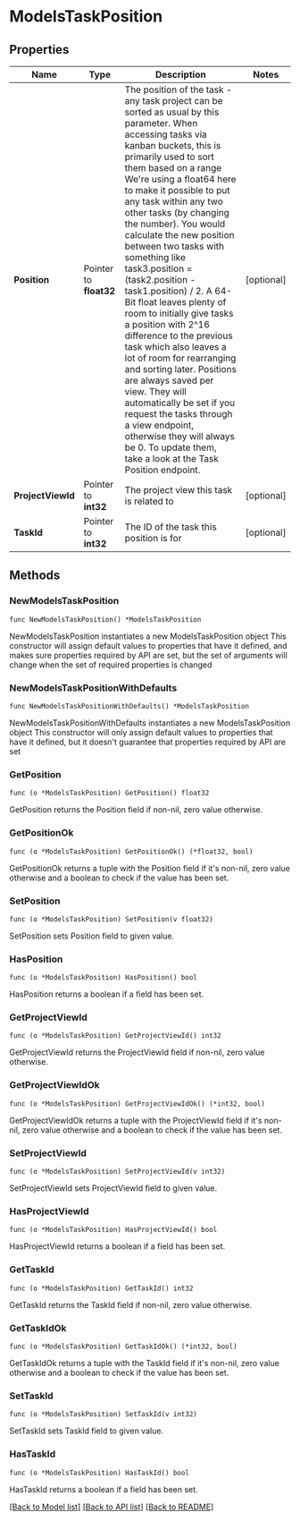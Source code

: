 # ModelsTaskPosition

## Properties

Name | Type | Description | Notes
------------ | ------------- | ------------- | -------------
**Position** | Pointer to **float32** | The position of the task - any task project can be sorted as usual by this parameter. When accessing tasks via kanban buckets, this is primarily used to sort them based on a range We&#39;re using a float64 here to make it possible to put any task within any two other tasks (by changing the number). You would calculate the new position between two tasks with something like task3.position &#x3D; (task2.position - task1.position) / 2. A 64-Bit float leaves plenty of room to initially give tasks a position with 2^16 difference to the previous task which also leaves a lot of room for rearranging and sorting later. Positions are always saved per view. They will automatically be set if you request the tasks through a view endpoint, otherwise they will always be 0. To update them, take a look at the Task Position endpoint. | [optional] 
**ProjectViewId** | Pointer to **int32** | The project view this task is related to | [optional] 
**TaskId** | Pointer to **int32** | The ID of the task this position is for | [optional] 

## Methods

### NewModelsTaskPosition

`func NewModelsTaskPosition() *ModelsTaskPosition`

NewModelsTaskPosition instantiates a new ModelsTaskPosition object
This constructor will assign default values to properties that have it defined,
and makes sure properties required by API are set, but the set of arguments
will change when the set of required properties is changed

### NewModelsTaskPositionWithDefaults

`func NewModelsTaskPositionWithDefaults() *ModelsTaskPosition`

NewModelsTaskPositionWithDefaults instantiates a new ModelsTaskPosition object
This constructor will only assign default values to properties that have it defined,
but it doesn't guarantee that properties required by API are set

### GetPosition

`func (o *ModelsTaskPosition) GetPosition() float32`

GetPosition returns the Position field if non-nil, zero value otherwise.

### GetPositionOk

`func (o *ModelsTaskPosition) GetPositionOk() (*float32, bool)`

GetPositionOk returns a tuple with the Position field if it's non-nil, zero value otherwise
and a boolean to check if the value has been set.

### SetPosition

`func (o *ModelsTaskPosition) SetPosition(v float32)`

SetPosition sets Position field to given value.

### HasPosition

`func (o *ModelsTaskPosition) HasPosition() bool`

HasPosition returns a boolean if a field has been set.

### GetProjectViewId

`func (o *ModelsTaskPosition) GetProjectViewId() int32`

GetProjectViewId returns the ProjectViewId field if non-nil, zero value otherwise.

### GetProjectViewIdOk

`func (o *ModelsTaskPosition) GetProjectViewIdOk() (*int32, bool)`

GetProjectViewIdOk returns a tuple with the ProjectViewId field if it's non-nil, zero value otherwise
and a boolean to check if the value has been set.

### SetProjectViewId

`func (o *ModelsTaskPosition) SetProjectViewId(v int32)`

SetProjectViewId sets ProjectViewId field to given value.

### HasProjectViewId

`func (o *ModelsTaskPosition) HasProjectViewId() bool`

HasProjectViewId returns a boolean if a field has been set.

### GetTaskId

`func (o *ModelsTaskPosition) GetTaskId() int32`

GetTaskId returns the TaskId field if non-nil, zero value otherwise.

### GetTaskIdOk

`func (o *ModelsTaskPosition) GetTaskIdOk() (*int32, bool)`

GetTaskIdOk returns a tuple with the TaskId field if it's non-nil, zero value otherwise
and a boolean to check if the value has been set.

### SetTaskId

`func (o *ModelsTaskPosition) SetTaskId(v int32)`

SetTaskId sets TaskId field to given value.

### HasTaskId

`func (o *ModelsTaskPosition) HasTaskId() bool`

HasTaskId returns a boolean if a field has been set.


[[Back to Model list]](../README.md#documentation-for-models) [[Back to API list]](../README.md#documentation-for-api-endpoints) [[Back to README]](../README.md)



